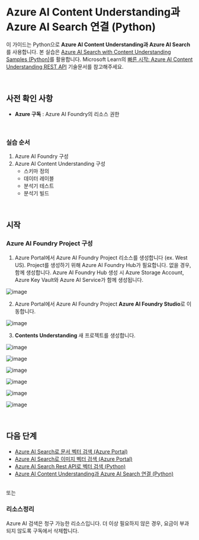 # Azure AI Content Understanding과 Azure AI Search 연결 (Python)

이 가이드는 Python으로 **Azure AI Content Understanding과 Azure AI Search**를 사용합니다. 본 실습은 [Azure AI Search with Content Understanding Samples (Python)](https://github.com/Azure-Samples/azure-ai-search-with-content-understanding-python/)를 활용합니다. Microsoft Learn의 [빠른 시작: Azure AI Content Understanding REST API](https://learn.microsoft.com/ko-kr/azure/ai-services/content-understanding/quickstart/use-rest-api) 기술문서를 참고해주세요.   

<br/>

## 사전 확인 사항

* **Azure 구독** : Azure AI Foundry의 리소스 권한


<br/> 

### 실습 순서
1. Azure AI Foundry 구성 
2. Azure AI Content Understanding 구성 
    * 스키마 정의
    * 데이터 레이블 
    * 분석기 테스트 
    * 분석기 빌드 


<br/> 

## 시작 


### Azure AI Foundry Project 구성 

1. Azure Portal에서 Azure AI Foundry Project 리소스를 생성합니다 (ex. West US). Project를 생성하기 위해 Azure AI Foundry Hub가 필요합니다. 없을 경우, 함께 생성합니다. Azure AI Foundry Hub 생성 시 Azure Storage Account, Azure Key Vault와 Azure AI Service가 함께 생성됩니다. 

![image](https://github.com/user-attachments/assets/7f19b9d3-13e6-4903-96d4-2c08984ddcfd)

2. Azure Portal에서 Azure AI Foundry Project **Azure AI Foundry Studio**로 이동합니다. 

![image](https://github.com/user-attachments/assets/d9dc60bf-41ea-4667-b366-ef06edfaf6fe) 

3. **Contents Understanding** 새 프로젝트를 생성합니다. 

 ![image](https://github.com/user-attachments/assets/2c20700d-9c06-4834-a01d-c2aa0a3a8dfb)

![image](https://github.com/user-attachments/assets/2a89ad20-bcb8-41e4-be5d-c964cee180e8)

![image](https://github.com/user-attachments/assets/51564fa0-7dee-4a91-8202-4e9045e9a370)

![image](https://github.com/user-attachments/assets/522e497e-2da7-4874-970f-44152cbe854a)

![image](https://github.com/user-attachments/assets/59054a12-c3d7-4fde-8f2a-2e723b33fc8f)

![image](https://github.com/user-attachments/assets/7c33ef1e-0c97-4e97-8eb6-a63568f82003)

<br/> 


## 다음 단계 

* [Azure AI Search로 문서 벡터 검색 (Azure Portal)](https://github.com/mnrvacho/ProjectMooModule4/blob/main/1-1.%20Vector%20Search%20(Document)%20-%20Azure%20Portal.md)
* [Azure AI Search로 이미지 벡터 검색 (Azure Portal)](https://github.com/mnrvacho/ProjectMooModule4/blob/main/1-2.%20Vector%20Search%20(Image)%20-%20Azure%20Portal%20.md)
* [Azure AI Search Rest API로 벡터 검색 (Python)](https://github.com/mnrvacho/ProjectMooModule4/blob/main/2.%20Vector%20Search%20-%20Rest%20API.md) 
* [Azure AI Content Understanding과 Azure AI Search 연결 (Python)](https://github.com/mnrvacho/ProjectMooModule4/blob/main/3.%20Azure%20Content%20Understanding%20-%20Rest%20API.md)


<br/> 
또는 

### 리소스정리
Azure AI 검색은 청구 가능한 리소스입니다. 더 이상 필요하지 않은 경우, 요금이 부과되지 않도록 구독에서 삭제합니다.


<br/> 
